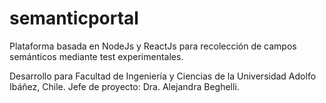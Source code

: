 # semanticportal

Plataforma basada en NodeJs y ReactJs para recolección de campos semánticos mediante test experimentales.

Desarrollo para Facultad de Ingeniería y Ciencias de la Universidad Adolfo Ibáñez, Chile. 
Jefe de proyecto: Dra. Alejandra Beghelli.    
